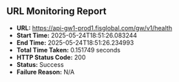 ## URL Monitoring Report

- **URL:** https://api-gw1-prod1.fisglobal.com/gw/v1/health
- **Start Time:** 2025-05-24T18:51:26.083244
- **End Time:** 2025-05-24T18:51:26.234993
- **Total Time Taken:** 0.151749 seconds
- **HTTP Status Code:** 200
- **Status:** Success
- **Failure Reason:** N/A
